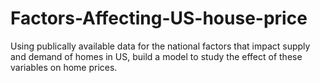 # Factors-Affecting-US-house-price
Using publically available data for the national factors that impact supply and demand of homes in US, build a model to study the effect of these variables on home prices.
